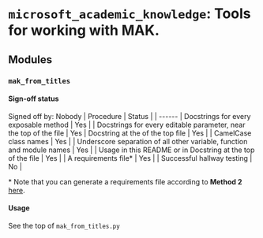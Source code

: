 # `microsoft_academic_knowledge`: Tools for working with MAK.
## Modules
### `mak_from_titles`
#### Sign-off status
Signed off by: Nobody
|  Procedure | Status |
| ------
| Docstrings for every exposable method | Yes  | 
| Docstrings for every editable parameter, near the top of the file | Yes
| Docstring at the of the top file | Yes |
| CamelCase class names | Yes |
| Underscore separation of all other variable, function and module names | Yes |
| Usage in this README or in Docstring at the top of the file  | Yes |
| A requirements file* | Yes |
| Successful hallway testing | No |

\* Note that you can generate a requirements file according to **Method 2** [here](http://www.idiotinside.com/2015/05/10/python-auto-generate-requirements-txt/).
#### Usage
See the top of `mak_from_titles.py`